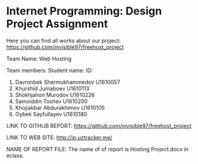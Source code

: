 # Internet Programming: Design Project Assignment

Here you can find all works about our project:
    https://github.com/invisible97/freehost_project

Team Name: Web Hosting

Team members:
  Student name:                         ID:                 
  1. Davronbek Shermukhammedov          U1610057            
  2. Khurshid Jumaboev                  U1610113            
  3. Shokhjahon Murodov                 U1610226
  4. Samoiddin Toshev                   U1610200
  5. Khojiakbar Abdurakhimov            U1610105
  6. Oybek Sayfullayev                  U1610180
  
LINK TO GITHUB REPORT: https://github.com/invisible97/freehost_project

LINK TO WEB SITE: http://ip.uztracker.me/

NAME OF REPORT FILE: The name of of report is Hosting Project.docx in eclass.



